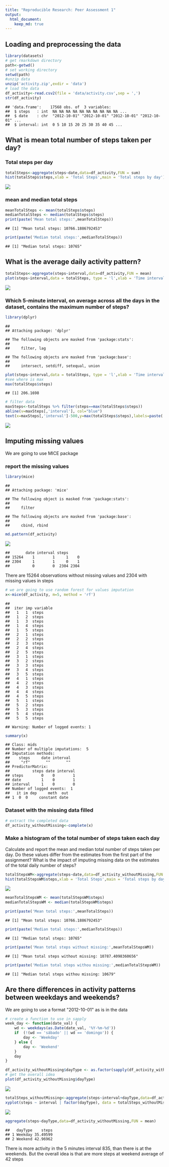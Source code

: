 ```yaml
---
title: "Reproducible Research: Peer Assessment 1"
output: 
  html_document:
    keep_md: true
---
```





## Loading and preprocessing the data

```r
library(datasets)
# get rmarkdown directory
path<-getwd()
# set working directory
setwd(path)
#unzip data
unzip('activity.zip',exdir = 'data')
# load the data
df_activity<-read.csv2(file = 'data/activity.csv',sep = ',')
str(df_activity)
```

```
## 'data.frame':	17568 obs. of  3 variables:
##  $ steps   : int  NA NA NA NA NA NA NA NA NA NA ...
##  $ date    : chr  "2012-10-01" "2012-10-01" "2012-10-01" "2012-10-01" ...
##  $ interval: int  0 5 10 15 20 25 30 35 40 45 ...
```


## What is mean total number of steps taken per day?
### Total steps per day

```r
totalSteps<-aggregate(steps~date,data=df_activity,FUN = sum)
hist(totalSteps$steps,xlab = 'Total Steps',main = 'Total steps by day')
```

![](PA1_template_files/figure-html/unnamed-chunk-2-1.png)<!-- -->

### mean and median total steps

```r
meanTotalSteps <- mean(totalSteps$steps)
medianTotalSteps <- median(totalSteps$steps)
print(paste('Mean total steps:',meanTotalSteps))
```

```
## [1] "Mean total steps: 10766.1886792453"
```

```r
print(paste('Median total steps:',medianTotalSteps))
```

```
## [1] "Median total steps: 10765"
```


## What is the average daily activity pattern?


```r
totalSteps<-aggregate(steps~interval,data=df_activity,FUN = mean)
plot(steps~interval,data = totalSteps, type = 'l',xlab = 'Time intervals (5m)',main = 'Average steps')
```

![](PA1_template_files/figure-html/unnamed-chunk-4-1.png)<!-- -->

### Which 5-minute interval, on average across all the days in the dataset, contains the maximum number of steps?

```r
library(dplyr)
```

```
## 
## Attaching package: 'dplyr'
```

```
## The following objects are masked from 'package:stats':
## 
##     filter, lag
```

```
## The following objects are masked from 'package:base':
## 
##     intersect, setdiff, setequal, union
```

```r
plot(steps~interval,data = totalSteps, type = 'l',xlab = 'Time intervals (5m)',main = 'Average steps')
#see where is max
max(totalSteps$steps)
```

```
## [1] 206.1698
```

```r
# filter data
maxSteps<-totalSteps %>% filter(steps==max(totalSteps$steps))
abline(v=maxSteps[,'interval'], col="blue")
text(x=maxSteps[,'interval']-500,y=max(totalSteps$steps),labels=paste('max steps 5 min int. ->',maxSteps[,'interval']))
```

![](PA1_template_files/figure-html/unnamed-chunk-5-1.png)<!-- -->

## Imputing missing values

We are going to use MICE package
### report the missing values

```r
library(mice)
```

```
## 
## Attaching package: 'mice'
```

```
## The following object is masked from 'package:stats':
## 
##     filter
```

```
## The following objects are masked from 'package:base':
## 
##     cbind, rbind
```

```r
md.pattern(df_activity)
```

![](PA1_template_files/figure-html/unnamed-chunk-6-1.png)<!-- -->

```
##       date interval steps     
## 15264    1        1     1    0
## 2304     1        1     0    1
##          0        0  2304 2304
```

There are 15264 observations without missing values and 2304 with missing values in steps


```r
# we are going to use random forest for values imputation
x<-mice(df_activity, m=5, method = 'rf')
```

```
## 
##  iter imp variable
##   1   1  steps
##   1   2  steps
##   1   3  steps
##   1   4  steps
##   1   5  steps
##   2   1  steps
##   2   2  steps
##   2   3  steps
##   2   4  steps
##   2   5  steps
##   3   1  steps
##   3   2  steps
##   3   3  steps
##   3   4  steps
##   3   5  steps
##   4   1  steps
##   4   2  steps
##   4   3  steps
##   4   4  steps
##   4   5  steps
##   5   1  steps
##   5   2  steps
##   5   3  steps
##   5   4  steps
##   5   5  steps
```

```
## Warning: Number of logged events: 1
```

```r
summary(x)
```

```
## Class: mids
## Number of multiple imputations:  5 
## Imputation methods:
##    steps     date interval 
##     "rf"       ""       "" 
## PredictorMatrix:
##          steps date interval
## steps        0    0        1
## date         1    0        1
## interval     1    0        0
## Number of logged events:  1 
##   it im dep     meth  out
## 1  0  0     constant date
```

### Dataset with the missing data filled

```r
# extract the completed data
df_activity_withoutMissing<-complete(x)
```

### Make a histogram of the total number of steps taken each day 
Calculate and report the mean and median total number of steps taken per day. Do these values differ from the estimates from the first part of the assignment? What is the impact of imputing missing data on the estimates of the total daily number of steps?


```r
totalStepsWM<-aggregate(steps~date,data=df_activity_withoutMissing,FUN = sum)
hist(totalStepsWM$steps,xlab = 'Total Steps',main = 'Total steps by day')
```

![](PA1_template_files/figure-html/unnamed-chunk-9-1.png)<!-- -->



```r
meanTotalStepsWM <- mean(totalStepsWM$steps)
medianTotalStepsWM <- median(totalStepsWM$steps)

print(paste('Mean total steps:',meanTotalSteps))
```

```
## [1] "Mean total steps: 10766.1886792453"
```

```r
print(paste('Median total steps:',medianTotalSteps))
```

```
## [1] "Median total steps: 10765"
```

```r
print(paste('Mean total steps without missing:',meanTotalStepsWM))
```

```
## [1] "Mean total steps without missing: 10787.4098360656"
```

```r
print(paste('Median total steps withou missing:',medianTotalStepsWM))
```

```
## [1] "Median total steps withou missing: 10679"
```


## Are there differences in activity patterns between weekdays and weekends?
We are going to use a format "2012-10-01" as is in the data

```r
# create a function to use in sapply
week_day <- function(date_val) {
    wd <- weekdays(as.Date(date_val, '%Y-%m-%d'))
    if  (!(wd == 'sábado' || wd == 'domingo')) {
        day <- 'Weekday'
    } else {
        day <- 'Weekend'
    }
    day
}

df_activity_withoutMissing$dayType <- as.factor(sapply(df_activity_withoutMissing$date,week_day))
# get the overall idea
plot(df_activity_withoutMissing$dayType)
```

![](PA1_template_files/figure-html/unnamed-chunk-11-1.png)<!-- -->


```r
totalSteps_withoutMissing<-aggregate(steps~interval+dayType,data=df_activity_withoutMissing,FUN = mean)
xyplot(steps ~ interval | factor(dayType), data = totalSteps_withoutMissing, aspect = 1/2, type = "l")
```

![](PA1_template_files/figure-html/unnamed-chunk-12-1.png)<!-- -->


```r
aggregate(steps~dayType,data=df_activity_withoutMissing,FUN = mean)
```

```
##   dayType    steps
## 1 Weekday 35.49599
## 2 Weekend 42.96962
```

There is more activity in the 5 minutes interval 835, than there is at the weekends. But the overall idea is that 
are more steps at weekend average of 42 steps
